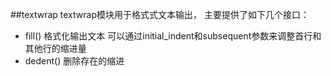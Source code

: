 ##textwrap
textwrap模块用于格式式文本输出， 主要提供了如下几个接口：
* fill()
  格式化输出文本
  可以通过initial_indent和subsequent参数来调整首行和其他行的缩进量
* dedent()
  删除存在的缩进

